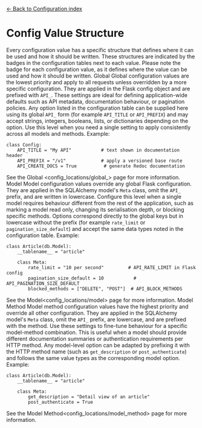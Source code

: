 [← Back to Configuration index](index.md)

# Config Value Structure
Every configuration value has a specific structure that defines where it can be used and how it should be written.
These structures are indicated by the badges in the configuration tables next to each value.
Please note the badge for each configuration value, as it defines where the value can be used and how it should be written.
Global
Global configuration values are the lowest priority and apply to all requests unless overridden by a more specific configuration.
They are applied in the Flask config object and are prefixed with `API_`.
These settings are ideal for defining application-wide defaults such as API metadata, documentation behaviour,
or pagination policies. Any option listed in the configuration table can be supplied here using its
global `API_` form (for example `API_TITLE` or `API_PREFIX`) and may accept strings, integers,
booleans, lists, or dictionaries depending on the option.
Use this level when you need a single setting to apply consistently across all models and methods.
Example:
```
class Config:
    API_TITLE = "My API"           # text shown in documentation header
    API_PREFIX = "/v1"             # apply a versioned base route
    API_CREATE_DOCS = True          # generate Redoc documentation
```
See the Global <config_locations/global_> page for more information.
Model
Model configuration values override any global Flask configuration.
They are applied in the SQLAlchemy model's `Meta` class, omit the `API_` prefix, and are written in lowercase.
Configure this level when a single model requires behaviour different from the rest of the application,
such as marking a model read only, changing its serialisation depth, or blocking specific methods.
Options correspond directly to the global keys but in lowercase without the prefix (for example `rate_limit`
or `pagination_size_default`) and accept the same data types noted in the configuration table.
Example:
```
class Article(db.Model):
    __tablename__ = "article"

    class Meta:
        rate_limit = "10 per second"         # API_RATE_LIMIT in Flask config
        pagination_size_default = 10           # API_PAGINATION_SIZE_DEFAULT
        blocked_methods = ["DELETE", "POST"]  # API_BLOCK_METHODS
```
See the Model<config_locations/model> page for more information.
Model Method
Model method configuration values have the highest priority and override all other configuration.
They are applied in the SQLAlchemy model's `Meta` class, omit the `API_` prefix, are lowercase, and are prefixed with the method.
Use these settings to fine-tune behaviour for a specific model-method combination. This is useful when
a model should provide different documentation summaries or authentication requirements per HTTP method.
Any model-level option can be adapted by prefixing it with the
HTTP method name (such as `get_description` or `post_authenticate`) and follows the same value types as the
corresponding model option.
Example:
```
class Article(db.Model):
    __tablename__ = "article"

    class Meta:
        get_description = "Detail view of an article"
        post_authenticate = True
```
See the Model Method<config_locations/model_method> page for more information.

